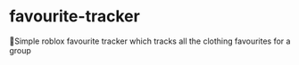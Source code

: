 # favourite-tracker
🎉Simple roblox favourite tracker which tracks all the clothing favourites for a group
